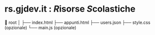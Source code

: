 # rs.gjdev.it : *R*isorse *S*colastiche

📁 root
│
├── index.html
├── appunti.html
├── users.json
├── style.css (opzionale)
└── main.js (opzionale)
